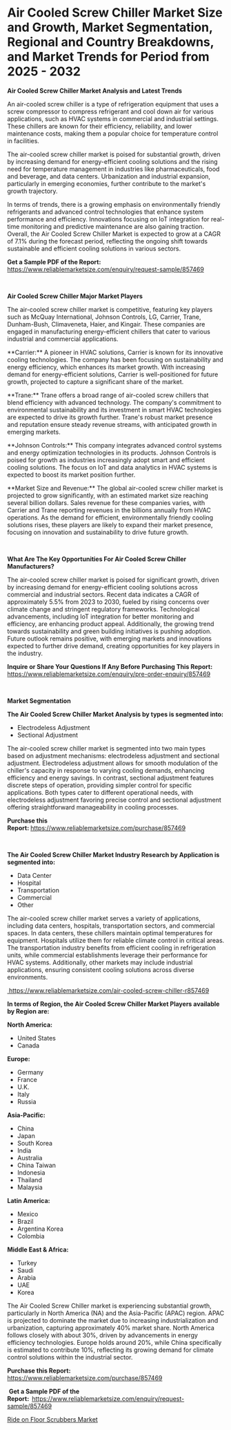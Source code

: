 <p><h1>Air Cooled Screw Chiller Market Size and Growth, Market Segmentation, Regional and Country Breakdowns, and Market Trends for Period from 2025 -  2032</h1></p><p><strong>Air Cooled Screw Chiller Market Analysis and Latest Trends</strong></p>
<p><p>An air-cooled screw chiller is a type of refrigeration equipment that uses a screw compressor to compress refrigerant and cool down air for various applications, such as HVAC systems in commercial and industrial settings. These chillers are known for their efficiency, reliability, and lower maintenance costs, making them a popular choice for temperature control in facilities.</p><p>The air-cooled screw chiller market is poised for substantial growth, driven by increasing demand for energy-efficient cooling solutions and the rising need for temperature management in industries like pharmaceuticals, food and beverage, and data centers. Urbanization and industrial expansion, particularly in emerging economies, further contribute to the market's growth trajectory.</p><p>In terms of trends, there is a growing emphasis on environmentally friendly refrigerants and advanced control technologies that enhance system performance and efficiency. Innovations focusing on IoT integration for real-time monitoring and predictive maintenance are also gaining traction. Overall, the Air Cooled Screw Chiller Market is expected to grow at a CAGR of 7.1% during the forecast period, reflecting the ongoing shift towards sustainable and efficient cooling solutions in various sectors.</p></p>
<p><strong>Get a Sample PDF of the Report:&nbsp;</strong> <a href="https://www.reliablemarketsize.com/enquiry/request-sample/857469?utm_campaign=2993&utm_medium=2&utm_source=Github&utm_content=ia&utm_term=09042025&utm_id=air-cooled-screw-chiller">https://www.reliablemarketsize.com/enquiry/request-sample/857469</a></p>
<p>&nbsp;</p>
<p><strong>Air Cooled Screw Chiller Major Market Players</strong></p>
<p><p>The air-cooled screw chiller market is competitive, featuring key players such as McQuay International, Johnson Controls, LG, Carrier, Trane, Dunham-Bush, Climaveneta, Haier, and Kingair. These companies are engaged in manufacturing energy-efficient chillers that cater to various industrial and commercial applications.</p><p>**Carrier:** A pioneer in HVAC solutions, Carrier is known for its innovative cooling technologies. The company has been focusing on sustainability and energy efficiency, which enhances its market growth. With increasing demand for energy-efficient solutions, Carrier is well-positioned for future growth, projected to capture a significant share of the market.</p><p>**Trane:** Trane offers a broad range of air-cooled screw chillers that blend efficiency with advanced technology. The company's commitment to environmental sustainability and its investment in smart HVAC technologies are expected to drive its growth further. Trane's robust market presence and reputation ensure steady revenue streams, with anticipated growth in emerging markets.</p><p>**Johnson Controls:** This company integrates advanced control systems and energy optimization technologies in its products. Johnson Controls is poised for growth as industries increasingly adopt smart and efficient cooling solutions. The focus on IoT and data analytics in HVAC systems is expected to boost its market position further.</p><p>**Market Size and Revenue:** The global air-cooled screw chiller market is projected to grow significantly, with an estimated market size reaching several billion dollars. Sales revenue for these companies varies, with Carrier and Trane reporting revenues in the billions annually from HVAC operations. As the demand for efficient, environmentally friendly cooling solutions rises, these players are likely to expand their market presence, focusing on innovation and sustainability to drive future growth.</p></p>
<p>&nbsp;</p>
<p><strong>What Are The Key Opportunities For Air Cooled Screw Chiller Manufacturers?</strong></p>
<p><p>The air-cooled screw chiller market is poised for significant growth, driven by increasing demand for energy-efficient cooling solutions across commercial and industrial sectors. Recent data indicates a CAGR of approximately 5.5% from 2023 to 2030, fueled by rising concerns over climate change and stringent regulatory frameworks. Technological advancements, including IoT integration for better monitoring and efficiency, are enhancing product appeal. Additionally, the growing trend towards sustainability and green building initiatives is pushing adoption. Future outlook remains positive, with emerging markets and innovations expected to further drive demand, creating opportunities for key players in the industry.</p></p>
<p><strong>Inquire or Share Your Questions If Any Before Purchasing This Report:</strong> <a href="https://www.reliablemarketsize.com/enquiry/pre-order-enquiry/857469?utm_campaign=2993&utm_medium=2&utm_source=Github&utm_content=ia&utm_term=09042025&utm_id=air-cooled-screw-chiller">https://www.reliablemarketsize.com/enquiry/pre-order-enquiry/857469</a></p>
<p>&nbsp;</p>
<p><strong>Market Segmentation</strong></p>
<p><strong>The Air Cooled Screw Chiller Market Analysis by types is segmented into:</strong></p>
<p><ul><li>Electrodeless Adjustment</li><li>Sectional Adjustment</li></ul></p>
<p><p>The air-cooled screw chiller market is segmented into two main types based on adjustment mechanisms: electrodeless adjustment and sectional adjustment. Electrodeless adjustment allows for smooth modulation of the chiller's capacity in response to varying cooling demands, enhancing efficiency and energy savings. In contrast, sectional adjustment features discrete steps of operation, providing simpler control for specific applications. Both types cater to different operational needs, with electrodeless adjustment favoring precise control and sectional adjustment offering straightforward manageability in cooling processes.</p></p>
<p><strong>Purchase this Report:&nbsp;</strong><a href="https://www.reliablemarketsize.com/purchase/857469?utm_campaign=2993&utm_medium=2&utm_source=Github&utm_content=ia&utm_term=09042025&utm_id=air-cooled-screw-chiller">https://www.reliablemarketsize.com/purchase/857469</a></p>
<p>&nbsp;</p>
<p><strong>The Air Cooled Screw Chiller Market Industry Research by Application is segmented into:</strong></p>
<p><ul><li>Data Center</li><li>Hospital</li><li>Transportation</li><li>Commercial</li><li>Other</li></ul></p>
<p><p>The air-cooled screw chiller market serves a variety of applications, including data centers, hospitals, transportation sectors, and commercial spaces. In data centers, these chillers maintain optimal temperatures for equipment. Hospitals utilize them for reliable climate control in critical areas. The transportation industry benefits from efficient cooling in refrigeration units, while commercial establishments leverage their performance for HVAC systems. Additionally, other markets may include industrial applications, ensuring consistent cooling solutions across diverse environments.</p></p>
<p><a href="https://www.reliablemarketsize.com/air-cooled-screw-chiller-r857469?utm_campaign=2993&utm_medium=2&utm_source=Github&utm_content=ia&utm_term=09042025&utm_id=air-cooled-screw-chiller">&nbsp;https://www.reliablemarketsize.com/air-cooled-screw-chiller-r857469</a></p>
<p><strong>In terms of Region, the Air Cooled Screw Chiller Market Players available by Region are:</strong></p>
<p>
    <p> <strong> North America: </strong>
        <ul>
            <li>United States</li>
            <li>Canada</li>
        </ul>
        </p> 
    <p> <strong> Europe: </strong>
        <ul>
            <li>Germany</li>
            <li>France</li>
            <li>U.K.</li>
            <li>Italy</li>
            <li>Russia</li>
        </ul>
        </p> 
    <p> <strong> Asia-Pacific: </strong>
        <ul>
            <li>China</li>
            <li>Japan</li>
            <li>South Korea</li>
            <li>India</li>
            <li>Australia</li>
            <li>China Taiwan</li>
            <li>Indonesia</li>
            <li>Thailand</li>
            <li>Malaysia</li>
        </ul>
        </p> 
    <p> <strong> Latin America: </strong>
        <ul>
            <li>Mexico</li>
            <li>Brazil</li>
            <li>Argentina Korea</li>
            <li>Colombia</li>
        </ul>
        </p> 
    <p> <strong> Middle East & Africa: </strong>
        <ul>
            <li>Turkey</li>
            <li>Saudi</li>
            <li>Arabia</li>
            <li>UAE</li>
            <li>Korea</li>
        </ul>
    </p>
    </p>
<p><p>The Air Cooled Screw Chiller market is experiencing substantial growth, particularly in North America (NA) and the Asia-Pacific (APAC) region. APAC is projected to dominate the market due to increasing industrialization and urbanization, capturing approximately 40% market share. North America follows closely with about 30%, driven by advancements in energy efficiency technologies. Europe holds around 20%, while China specifically is estimated to contribute 10%, reflecting its growing demand for climate control solutions within the industrial sector.</p></p>
<p><strong>Purchase this Report: </strong><a href="https://www.reliablemarketsize.com/purchase/857469?utm_campaign=2993&utm_medium=2&utm_source=Github&utm_content=ia&utm_term=09042025&utm_id=air-cooled-screw-chiller">https://www.reliablemarketsize.com/purchase/857469</a></p>
<p>&nbsp;<strong>Get a Sample PDF of the Report:&nbsp;&nbsp;</strong><a href="https://www.reliablemarketsize.com/enquiry/request-sample/857469?utm_campaign=2993&utm_medium=2&utm_source=Github&utm_content=ia&utm_term=09042025&utm_id=air-cooled-screw-chiller">https://www.reliablemarketsize.com/enquiry/request-sample/857469</a></p>
<p><strong></strong></p>
<p><p><a href="https://github.com/vjorelaclliv/Market-Research-Report-List-1/blob/main/ride-on-floor-scrubbers-market.md?utm_campaign=2993&utm_medium=2&utm_source=Github&utm_content=ia&utm_term=09042025&utm_id=air-cooled-screw-chiller">Ride on Floor Scrubbers Market</a></p></p>